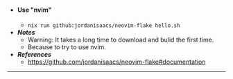 - #### Use "nvim"
    - `nix run github:jordanisaacs/neovim-flake hello.sh`
- ***Notes***
    - Warning: It takes a long time to download and bulid the first time.
    - Because to try to use nvim.
- ***References***
    - https://github.com/jordanisaacs/neovim-flake#documentation
- ---

